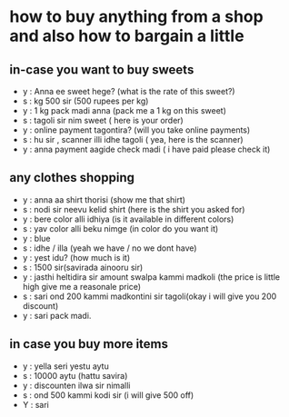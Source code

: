 # how to buy anything from a shop and also how to bargain a little
## in-case you want to buy sweets

 - y : Anna ee sweet hege? (what is the rate of this sweet?)
 - s : kg 500 sir (500 rupees per kg)
 - y : 1 kg pack madi anna (pack me a 1 kg on this sweet)
 - s : tagoli sir nim sweet ( here is your order)
 - y : online payment tagontira? (will you take online payments)
 - s : hu sir , scanner illi idhe tagoli ( yea, here is the scanner)
 - y : anna payment aagide check madi ( i have paid please check it)

 ## any clothes shopping

 - y : anna aa shirt thorisi (show me that shirt)
 - s : nodi sir neevu kelid shirt (here is the shirt you asked for)
 - y : bere color alli idhiya (is it available in different colors)
 - s : yav color alli beku nimge (in color do you want it)
 - y : blue
 - s : idhe / illa (yeah we have / no we dont have)
 - y : yest idu? (how much is it)
 - s : 1500 sir(savirada ainooru sir)
 - y : jasthi heltidira sir amount swalpa kammi madkoli (the price is little high give me a reasonale price)
 - s : sari ond 200 kammi madkontini sir tagoli(okay i will give you 200 discount)
 - y : sari pack madi.

 ## in case you buy more items

 - y : yella seri yestu aytu
 - s : 10000 aytu (hattu savira)
 - y : discounten ilwa sir nimalli
 - s : ond 500 kammi kodi sir (i will give 500 off)
 - Y : sari